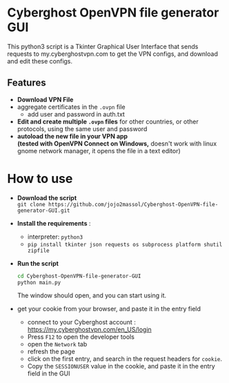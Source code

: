 # Cyberghost OpenVPN file generator GUI
This python3 script is a Tkinter Graphical User Interface that sends requests to my.cyberghostvpn.com to get the VPN configs, and download and edit these configs.

## Features
- **Download VPN File**
- aggregate certificates in the `.ovpn` file
  - add user and password in auth.txt  
- **Edit and create multiple `.ovpn` files** for other countries, or other protocols, using the same user and password
- **autoload the new file in your VPN app  
  (tested with OpenVPN Connect on Windows,**
  doesn't work with linux gnome network manager, it opens the file in a text editor)

# How to use
- **Download the script**  
  `git clone https://github.com/jojo2massol/Cyberghost-OpenVPN-file-generator-GUI.git`
- **Install the requirements** : 
  - interpreter: `python3`  
  - ```pip install tkinter json requests os subprocess platform shutil zipfile```
- **Run the script**  
  ```sh
  cd Cyberghost-OpenVPN-file-generator-GUI
  python main.py
  ```  
  The window should open, and you can start using it.
  
- get your cookie from your browser, and paste it in the entry field
  - connect to your Cyberghost account : https://my.cyberghostvpn.com/en_US/login
  - Press `F12` to open the developer tools
  - open the `Network` tab
  - refresh the page
  - click on the first entry, and search in the request headers for `cookie`. 
  - Copy the `SESSIONUSER` value in the cookie, and paste it in the entry field in the GUI